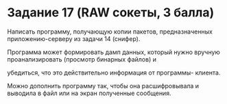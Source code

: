 # Задание 17 (RAW сокеты, 3 балла)
Написать программу, получающую копии пакетов, предназначенных
приложению-серверу из задачи 14 (снифер).

Программа может формировать дамп данных, который нужно
вручную проанализировать (просмотр бинарных файлов) и

убедиться, что это действительно информация от программы-
клиента.

Можно дополнить программу так, чтобы она расшифровывала и
выводила в файл или на экран полученные сообщения.